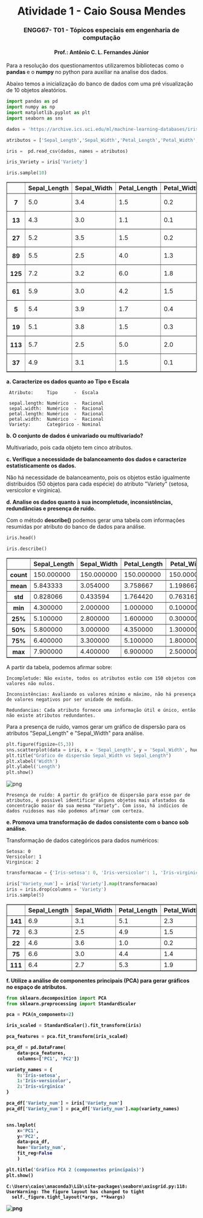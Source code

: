 <div align="center">
    <h1>Atividade 1 - Caio Sousa Mendes </h1>
    <h3>ENGG67- T01 - Tópicos especiais em engenharia de computação </h3>
    <h4>Prof.: Antônio C. L. Fernandes Júnior</h4>
</div>

Para a resolução dos questionamentos utilizaremos bibliotecas como o <b> pandas </b> e o <b> numpy </b> no python para auxiliar na analise dos dados. <br>

Abaixo temos a inicialização do banco de dados com uma pré visualização de 10 objetos aleatórios.


```python
import pandas as pd
import numpy as np
import matplotlib.pyplot as plt
import seaborn as sns

dados = 'https://archive.ics.uci.edu/ml/machine-learning-databases/iris/iris.data'

atributos = ['Sepal_Length','Sepal_Width','Petal_Length','Petal_Width','Variety']

iris =  pd.read_csv(dados, names = atributos)

iris_Variety = iris['Variety']

iris.sample(10)


```




<div>
<table border="1" class="dataframe">
  <thead>
    <tr style="text-align: right;">
      <th></th>
      <th>Sepal_Length</th>
      <th>Sepal_Width</th>
      <th>Petal_Length</th>
      <th>Petal_Width</th>
      <th>Variety</th>
    </tr>
  </thead>
  <tbody>
    <tr>
      <th>7</th>
      <td>5.0</td>
      <td>3.4</td>
      <td>1.5</td>
      <td>0.2</td>
      <td>Iris-setosa</td>
    </tr>
    <tr>
      <th>13</th>
      <td>4.3</td>
      <td>3.0</td>
      <td>1.1</td>
      <td>0.1</td>
      <td>Iris-setosa</td>
    </tr>
    <tr>
      <th>27</th>
      <td>5.2</td>
      <td>3.5</td>
      <td>1.5</td>
      <td>0.2</td>
      <td>Iris-setosa</td>
    </tr>
    <tr>
      <th>89</th>
      <td>5.5</td>
      <td>2.5</td>
      <td>4.0</td>
      <td>1.3</td>
      <td>Iris-versicolor</td>
    </tr>
    <tr>
      <th>125</th>
      <td>7.2</td>
      <td>3.2</td>
      <td>6.0</td>
      <td>1.8</td>
      <td>Iris-virginica</td>
    </tr>
    <tr>
      <th>61</th>
      <td>5.9</td>
      <td>3.0</td>
      <td>4.2</td>
      <td>1.5</td>
      <td>Iris-versicolor</td>
    </tr>
    <tr>
      <th>5</th>
      <td>5.4</td>
      <td>3.9</td>
      <td>1.7</td>
      <td>0.4</td>
      <td>Iris-setosa</td>
    </tr>
    <tr>
      <th>19</th>
      <td>5.1</td>
      <td>3.8</td>
      <td>1.5</td>
      <td>0.3</td>
      <td>Iris-setosa</td>
    </tr>
    <tr>
      <th>113</th>
      <td>5.7</td>
      <td>2.5</td>
      <td>5.0</td>
      <td>2.0</td>
      <td>Iris-virginica</td>
    </tr>
    <tr>
      <th>37</th>
      <td>4.9</td>
      <td>3.1</td>
      <td>1.5</td>
      <td>0.1</td>
      <td>Iris-setosa</td>
    </tr>
  </tbody>
</table>
</div>



<b> a. Caracterize os dados quanto ao Tipo e Escala</b>
    
     Atributo:     Tipo      -  Escala
    
     sepal.length: Numérico  -  Racional
     sepal.width:  Numérico  -  Racional
     petal.length: Numérico  -  Racional
     petal.width:  Numérico  -  Racional
     Variety:      Categórico - Nominal
    

<b> b. O conjunto de dados é univariado ou multivariado? </b>
    
Multivariado, pois cada objeto tem cinco atributos.
    

<b> c. Verifique a necessidade de balanceamento dos dados e caracterize estatisticamente os
dados. </b>
    
 Não há necessidade de balanceamento, pois os objetos estão igualmente distribuidos (50 objetos para cada espécie) do atributo "Variety" (setosa, versicolor e virginica). 
    
    


<b> d. Analise os dados quanto à sua incompletude, inconsistências, redundâncias e presença
de ruído. </b>


Com o método <b>describe()</b> podemos gerar uma tabela com informações resumidas por atributo do banco de dados para análise.


```python
iris.head()

iris.describe()
```




<div>

<table border="1" class="dataframe">
  <thead>
    <tr style="text-align: right;">
      <th></th>
      <th>Sepal_Length</th>
      <th>Sepal_Width</th>
      <th>Petal_Length</th>
      <th>Petal_Width</th>
    </tr>
  </thead>
  <tbody>
    <tr>
      <th>count</th>
      <td>150.000000</td>
      <td>150.000000</td>
      <td>150.000000</td>
      <td>150.000000</td>
    </tr>
    <tr>
      <th>mean</th>
      <td>5.843333</td>
      <td>3.054000</td>
      <td>3.758667</td>
      <td>1.198667</td>
    </tr>
    <tr>
      <th>std</th>
      <td>0.828066</td>
      <td>0.433594</td>
      <td>1.764420</td>
      <td>0.763161</td>
    </tr>
    <tr>
      <th>min</th>
      <td>4.300000</td>
      <td>2.000000</td>
      <td>1.000000</td>
      <td>0.100000</td>
    </tr>
    <tr>
      <th>25%</th>
      <td>5.100000</td>
      <td>2.800000</td>
      <td>1.600000</td>
      <td>0.300000</td>
    </tr>
    <tr>
      <th>50%</th>
      <td>5.800000</td>
      <td>3.000000</td>
      <td>4.350000</td>
      <td>1.300000</td>
    </tr>
    <tr>
      <th>75%</th>
      <td>6.400000</td>
      <td>3.300000</td>
      <td>5.100000</td>
      <td>1.800000</td>
    </tr>
    <tr>
      <th>max</th>
      <td>7.900000</td>
      <td>4.400000</td>
      <td>6.900000</td>
      <td>2.500000</td>
    </tr>
  </tbody>
</table>
</div>



A partir da tabela, podemos afirmar sobre:

    Incompletude: Não existe, todos os atributos estão com 150 objetos com valores não nulos.
    
    Inconsistências: Avaliando os valores mínimo e máximo, não há presença de valores negativos por ser unidade de medida. 
    
    Redundancias: Cada atributo fornece uma informação útil e único, então não existe atributos redundantes.
    


Para a presença de ruído, vamos gerar um gráfico de dispersão para os atributos "Sepal_Length" e "Sepal_Width" para análise.


```python
plt.figure(figsize=(5,3))
sns.scatterplot(data = iris, x = 'Sepal_Length', y = 'Sepal_Width', hue = 'Variety', s = 30)
plt.title("Gráfico de dispersão Sepal_Width vs Sepal_Length")
plt.xlabel('Width')
plt.ylabel('Length')
plt.show()
```


    
![png](output_11_0.png)
    


    Presença de ruído: A partir do gráfico de dispersão para esse par de atributos, é possivel identificar alguns objetos mais afastados da concentração maior da sua mesma "Variety". Com isso, há indícios de dados ruidosos mas não podemos afirmar com certeza.

<b> e. Promova uma transformação de dados consistente com o banco sob análise. </b>

Transformação de dados categóricos para dados numéricos:
    
    Setosa: 0
    Versicolor: 1
    Virginica: 2
    


```python
transformacao = {'Iris-setosa': 0, 'Iris-versicolor': 1, 'Iris-virginica': 2}

iris['Variety_num'] = iris['Variety'].map(transformacao)
iris = iris.drop(columns = 'Variety')
iris.sample(5)
```




<div>

<table border="1" class="dataframe">
  <thead>
    <tr style="text-align: right;">
      <th></th>
      <th>Sepal_Length</th>
      <th>Sepal_Width</th>
      <th>Petal_Length</th>
      <th>Petal_Width</th>
      <th>Variety_num</th>
    </tr>
  </thead>
  <tbody>
    <tr>
      <th>141</th>
      <td>6.9</td>
      <td>3.1</td>
      <td>5.1</td>
      <td>2.3</td>
      <td>2</td>
    </tr>
    <tr>
      <th>72</th>
      <td>6.3</td>
      <td>2.5</td>
      <td>4.9</td>
      <td>1.5</td>
      <td>1</td>
    </tr>
    <tr>
      <th>22</th>
      <td>4.6</td>
      <td>3.6</td>
      <td>1.0</td>
      <td>0.2</td>
      <td>0</td>
    </tr>
    <tr>
      <th>75</th>
      <td>6.6</td>
      <td>3.0</td>
      <td>4.4</td>
      <td>1.4</td>
      <td>1</td>
    </tr>
    <tr>
      <th>111</th>
      <td>6.4</td>
      <td>2.7</td>
      <td>5.3</td>
      <td>1.9</td>
      <td>2</td>
    </tr>
  </tbody>
</table>
</div>



<b> f.  Utilize a análise de componentes principais (PCA) para gerar gráficos no espaço de
atributos.


```python
from sklearn.decomposition import PCA
from sklearn.preprocessing import StandardScaler

pca = PCA(n_components=2)

iris_scaled = StandardScaler().fit_transform(iris)

pca_features = pca.fit_transform(iris_scaled)

pca_df = pd.DataFrame(
    data=pca_features, 
    columns=['PC1', 'PC2'])

variety_names = {
    0:'Iris-setosa',
    1:'Iris-versicolor', 
    2:'Iris-virginica'
}

pca_df['Variety_num'] = iris['Variety_num'] 
pca_df['Variety_num'] = pca_df['Variety_num'].map(variety_names)


sns.lmplot(
    x='PC1', 
    y='PC2', 
    data=pca_df, 
    hue='Variety_num', 
    fit_reg=False
    )

plt.title('Gráfico PCA 2 (componentes principais)')
plt.show()
```

    C:\Users\caios\anaconda3\Lib\site-packages\seaborn\axisgrid.py:118: UserWarning: The figure layout has changed to tight
      self._figure.tight_layout(*args, **kwargs)
    


    
![png](output_16_1.png)
    



```python

```
